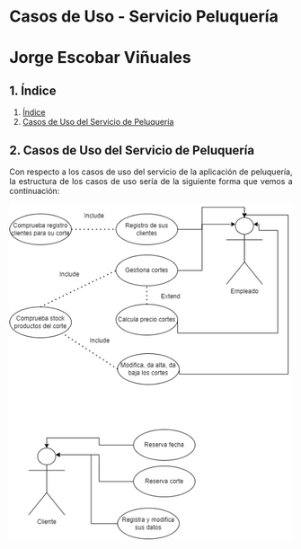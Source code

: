 # **Casos de Uso - Servicio Peluquería**

# **Jorge Escobar Viñuales**

## **1. Índice**<a name = "id1"></a>
1. [Índice](#id1)<br>
2. [Casos de Uso del Servicio de Peluquería](#id2)<br>

## **2. Casos de Uso del Servicio de Peluquería**<a name="id2"></a>
<div align="justify">
  Con respecto a los casos de uso del servicio de la aplicación de peluquería, la estructura de los casos de uso sería de la siguiente forma que vemos a continuación:
  
  ![](https://github.com/Jorgeev27/Servicio-Peluqueria/blob/main/doc/casos_uso/DrawIO/Casos-Uso.png)
</div>
